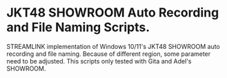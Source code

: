 # JKT48 SHOWROOM Auto Recording and File Naming Scripts.
STREAMLINK implementation of Windows 10/11's JKT48 SHOWROOM auto recording and file naming. Because of different region, some parameter need to be adjusted. This scripts only tested with Gita and Adel's SHOWROOM.
